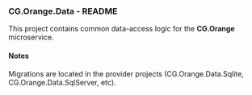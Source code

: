 
### CG.Orange.Data - README

This project contains common data-access logic for the **CG.Orange** microservice.

#### Notes

Migrations are located in the provider projects (CG.Orange.Data.Sqlite, CG.Orange.Data.SqlServer, etc).



